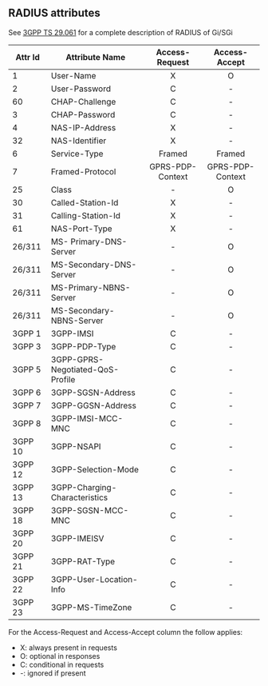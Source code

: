 ## RADIUS attributes


See [3GPP TS 29.061](http://www.etsi.org/deliver/etsi_ts/129000_129099/129061/13.04.00_60/ts_129061v130400p.pdf) for a complete description of RADIUS of Gi/SGi

| Attr Id | Attribute Name                   |  Access-Request  |  Access-Accept   |
| ------- | -------------------------------- |:----------------:|:----------------:|
| 1       | User-Name                        |        X         |        O         |
| 2       | User-Password                    |        C         |        -         |
| 60      | CHAP-Challenge                   |        C         |        -         |
| 3       | CHAP-Password                    |        C         |        -         |
| 4       | NAS-IP-Address                   |        X         |        -         |
| 32      | NAS-Identifier                   |        X         |        -         |
| 6       | Service-Type                     |      Framed      |      Framed      |
| 7       | Framed-Protocol                  | GPRS-PDP-Context | GPRS-PDP-Context |
| 25      | Class                            |        -         |        O         |
| 30      | Called-Station-Id                |        X         |        -         |
| 31      | Calling-Station-Id               |        X         |        -         |
| 61      | NAS-Port-Type                    |        X         |        -         |
| 26/311  | MS- Primary-DNS-Server           |        -         |        O         |
| 26/311  | MS-Secondary-DNS-Server          |        -         |        O         |
| 26/311  | MS-Primary-NBNS-Server           |        -         |        O         |
| 26/311  | MS-Secondary-NBNS-Server         |        -         |        O         |
| 3GPP 1  | 3GPP-IMSI                        |        C         |        -         |
| 3GPP 3  | 3GPP-PDP-Type                    |        C         |        -         |
| 3GPP 5  | 3GPP-GPRS-Negotiated-QoS-Profile |        C         |        -         |
| 3GPP 6  | 3GPP-SGSN-Address                |        C         |        -         |
| 3GPP 7  | 3GPP-GGSN-Address                |        C         |        -         |
| 3GPP 8  | 3GPP-IMSI-MCC-MNC                |        C         |        -         |
| 3GPP 10 | 3GPP-NSAPI                       |        C         |        -         |
| 3GPP 12 | 3GPP-Selection-Mode              |        C         |        -         |
| 3GPP 13 | 3GPP-Charging-Characteristics    |        C         |        -         |
| 3GPP 18 | 3GPP-SGSN-MCC-MNC                |        C         |        -         |
| 3GPP 20 | 3GPP-IMEISV                      |        C         |        -         |
| 3GPP 21 | 3GPP-RAT-Type                    |        C         |        -         |
| 3GPP 22 | 3GPP-User-Location-Info          |        C         |        -         |
| 3GPP 23 | 3GPP-MS-TimeZone                 |        C         |        -         |

For the Access-Request and Access-Accept column the follow applies:

* X: always present in requests
* O: optional in responses
* C: conditional in requests
* -: ignored if present

